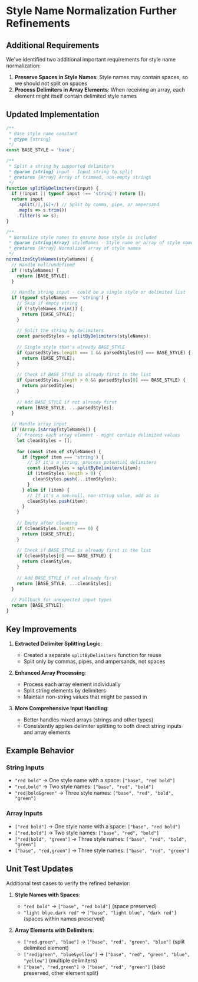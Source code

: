 # Style Name Normalization Further Refinements

## Additional Requirements

We've identified two additional important requirements for style name normalization:

1. **Preserve Spaces in Style Names**: Style names may contain spaces, so we should not split on spaces
2. **Process Delimiters in Array Elements**: When receiving an array, each element might itself contain delimited style names

## Updated Implementation

```javascript
/**
 * Base style name constant
 * @type {string}
 */
const BASE_STYLE = 'base';

/**
 * Split a string by supported delimiters
 * @param {string} input - Input string to split
 * @returns {Array} Array of trimmed, non-empty strings
 */
function splitByDelimiters(input) {
  if (!input || typeof input !== 'string') return [];
  return input
    .split(/[,|&]+/) // Split by comma, pipe, or ampersand
    .map(s => s.trim())
    .filter(s => s);
}

/**
 * Normalize style names to ensure base style is included
 * @param {string|Array} styleNames - Style name or array of style names
 * @returns {Array} Normalized array of style names
 */
normalizeStyleNames(styleNames) {
  // Handle null/undefined
  if (!styleNames) {
    return [BASE_STYLE];
  }
  
  // Handle string input - could be a single style or delimited list
  if (typeof styleNames === 'string') {
    // Skip if empty string
    if (!styleNames.trim()) {
      return [BASE_STYLE];
    }
    
    // Split the string by delimiters
    const parsedStyles = splitByDelimiters(styleNames);
    
    // Single style that's already BASE_STYLE
    if (parsedStyles.length === 1 && parsedStyles[0] === BASE_STYLE) {
      return [BASE_STYLE];
    }
    
    // Check if BASE_STYLE is already first in the list
    if (parsedStyles.length > 0 && parsedStyles[0] === BASE_STYLE) {
      return parsedStyles;
    }
    
    // Add BASE_STYLE if not already first
    return [BASE_STYLE, ...parsedStyles];
  }
  
  // Handle array input
  if (Array.isArray(styleNames)) {
    // Process each array element - might contain delimited values
    let cleanStyles = [];
    
    for (const item of styleNames) {
      if (typeof item === 'string') {
        // If it's a string, process potential delimiters
        const itemStyles = splitByDelimiters(item);
        if (itemStyles.length > 0) {
          cleanStyles.push(...itemStyles);
        }
      } else if (item) {
        // If it's a non-null, non-string value, add as is
        cleanStyles.push(item);
      }
    }
    
    // Empty after cleaning
    if (cleanStyles.length === 0) {
      return [BASE_STYLE];
    }
    
    // Check if BASE_STYLE is already first in the list
    if (cleanStyles[0] === BASE_STYLE) {
      return cleanStyles;
    }
    
    // Add BASE_STYLE if not already first
    return [BASE_STYLE, ...cleanStyles];
  }
  
  // Fallback for unexpected input types
  return [BASE_STYLE];
}
```

## Key Improvements

1. **Extracted Delimiter Splitting Logic**:
   - Created a separate `splitByDelimiters` function for reuse
   - Split only by commas, pipes, and ampersands, not spaces

2. **Enhanced Array Processing**:
   - Process each array element individually
   - Split string elements by delimiters
   - Maintain non-string values that might be passed in

3. **More Comprehensive Input Handling**:
   - Better handles mixed arrays (strings and other types)
   - Consistently applies delimiter splitting to both direct string inputs and array elements

## Example Behavior

### String Inputs
- `"red bold"` → One style name with a space: `["base", "red bold"]`
- `"red,bold"` → Two style names: `["base", "red", "bold"]` 
- `"red|bold&green"` → Three style names: `["base", "red", "bold", "green"]`

### Array Inputs
- `["red bold"]` → One style name with a space: `["base", "red bold"]`
- `["red,bold"]` → Two style names: `["base", "red", "bold"]`
- `["red|bold", "green"]` → Three style names: `["base", "red", "bold", "green"]`
- `["base", "red,green"]` → Three style names: `["base", "red", "green"]`

## Unit Test Updates

Additional test cases to verify the refined behavior:

1. **Style Names with Spaces**:
   - `"red bold"` → `["base", "red bold"]` (space preserved)
   - `"light blue,dark red"` → `["base", "light blue", "dark red"]` (spaces within names preserved)

2. **Array Elements with Delimiters**:
   - `["red,green", "blue"]` → `["base", "red", "green", "blue"]` (split delimited element)
   - `["red|green", "blue&yellow"]` → `["base", "red", "green", "blue", "yellow"]` (multiple delimiters)
   - `["base", "red,green"]` → `["base", "red", "green"]` (base preserved, other element split)
